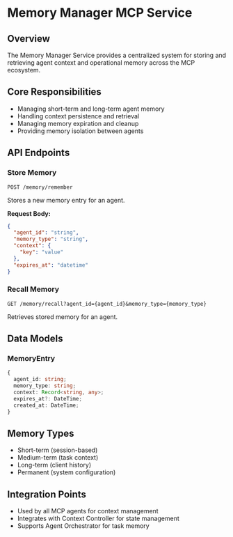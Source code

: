 # Memory Manager MCP Service

## Overview
The Memory Manager Service provides a centralized system for storing and retrieving agent context and operational memory across the MCP ecosystem.

## Core Responsibilities
- Managing short-term and long-term agent memory
- Handling context persistence and retrieval
- Managing memory expiration and cleanup
- Providing memory isolation between agents

## API Endpoints

### Store Memory
```http
POST /memory/remember
```
Stores a new memory entry for an agent.

**Request Body:**
```json
{
  "agent_id": "string",
  "memory_type": "string",
  "context": {
    "key": "value"
  },
  "expires_at": "datetime"
}
```

### Recall Memory
```http
GET /memory/recall?agent_id={agent_id}&memory_type={memory_type}
```
Retrieves stored memory for an agent.

## Data Models

### MemoryEntry
```typescript
{
  agent_id: string;
  memory_type: string;
  context: Record<string, any>;
  expires_at?: DateTime;
  created_at: DateTime;
}
```

## Memory Types
- Short-term (session-based)
- Medium-term (task context)
- Long-term (client history)
- Permanent (system configuration)

## Integration Points
- Used by all MCP agents for context management
- Integrates with Context Controller for state management
- Supports Agent Orchestrator for task memory